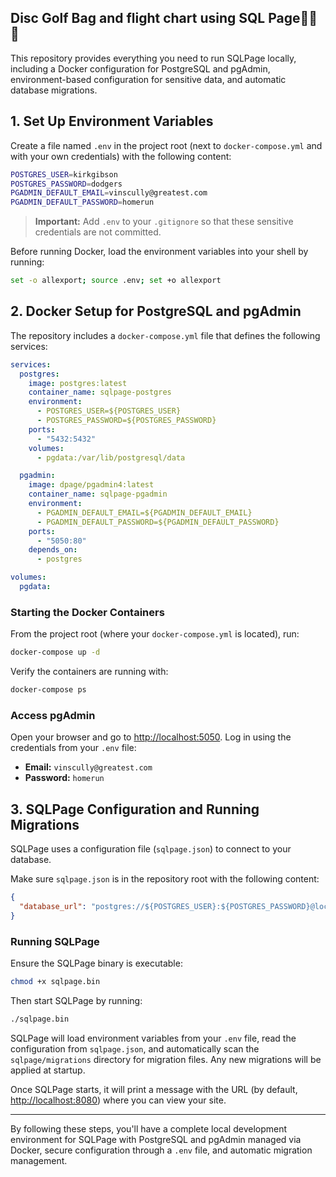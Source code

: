  ## Disc Golf Bag and flight chart using SQL Page🥏🥏🥏


This repository provides everything you need to run SQLPage locally, including a Docker configuration for PostgreSQL and pgAdmin, environment-based configuration for sensitive data, and automatic database migrations.

## 1. Set Up Environment Variables

Create a file named `.env` in the project root (next to `docker-compose.yml` and with your own credentials) with the following content:

~~~bash
POSTGRES_USER=kirkgibson
POSTGRES_PASSWORD=dodgers
PGADMIN_DEFAULT_EMAIL=vinscully@greatest.com
PGADMIN_DEFAULT_PASSWORD=homerun
~~~

> **Important:** Add `.env` to your `.gitignore` so that these sensitive credentials are not committed.

Before running Docker, load the environment variables into your shell by running:

~~~bash
set -o allexport; source .env; set +o allexport
~~~

## 2. Docker Setup for PostgreSQL and pgAdmin

The repository includes a `docker-compose.yml` file that defines the following services:

~~~yaml
services:
  postgres:
    image: postgres:latest
    container_name: sqlpage-postgres
    environment:
      - POSTGRES_USER=${POSTGRES_USER}
      - POSTGRES_PASSWORD=${POSTGRES_PASSWORD}
    ports:
      - "5432:5432"
    volumes:
      - pgdata:/var/lib/postgresql/data

  pgadmin:
    image: dpage/pgadmin4:latest
    container_name: sqlpage-pgadmin
    environment:
      - PGADMIN_DEFAULT_EMAIL=${PGADMIN_DEFAULT_EMAIL}
      - PGADMIN_DEFAULT_PASSWORD=${PGADMIN_DEFAULT_PASSWORD}
    ports:
      - "5050:80"
    depends_on:
      - postgres

volumes:
  pgdata:
~~~

### Starting the Docker Containers

From the project root (where your `docker-compose.yml` is located), run:

~~~bash
docker-compose up -d
~~~

Verify the containers are running with:

~~~bash
docker-compose ps
~~~

### Access pgAdmin

Open your browser and go to [http://localhost:5050](http://localhost:5050). Log in using the credentials from your `.env` file:

- **Email:** `vinscully@greatest.com`
- **Password:** `homerun`

## 3. SQLPage Configuration and Running Migrations

SQLPage uses a configuration file (`sqlpage.json`) to connect to your database.

Make sure `sqlpage.json` is in the repository root with the following content:

~~~json
{
  "database_url": "postgres://${POSTGRES_USER}:${POSTGRES_PASSWORD}@localhost:5432/postgres"
}
~~~

### Running SQLPage

Ensure the SQLPage binary is executable:

~~~bash
chmod +x sqlpage.bin
~~~

Then start SQLPage by running:

~~~bash
./sqlpage.bin
~~~

SQLPage will load environment variables from your `.env` file, read the configuration from `sqlpage.json`, and automatically scan the `sqlpage/migrations` directory for migration files. Any new migrations will be applied at startup.

Once SQLPage starts, it will print a message with the URL (by default, [http://localhost:8080](http://localhost:8080)) where you can view your site.

---

By following these steps, you'll have a complete local development environment for SQLPage with PostgreSQL and pgAdmin managed via Docker, secure configuration through a `.env` file, and automatic migration management.



